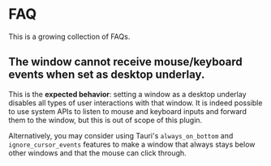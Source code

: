 # FAQ

This is a growing collection of FAQs.

## The window cannot receive mouse/keyboard events when set as desktop underlay.

This is the **expected behavior**: setting a window as a desktop underlay disables all types of user interactions with that window. It is indeed possible to use system APIs to listen to mouse and keyboard inputs and forward them to the window, but this is out of scope of this plugin.

Alternatively, you may consider using Tauri's `always_on_bottom` and `ignore_cursor_events` features to make a window that always stays below other windows and that the mouse can click through.
